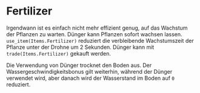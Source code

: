 # Fertilizer
Irgendwann ist es einfach nicht mehr effizient genug, auf das Wachstum der Pflanzen zu warten.
Dünger kann Pflanzen sofort wachsen lassen. `use_item(Items.Fertilizer)` reduziert die verbleibende Wachstumszeit der Pflanze unter der Drohne um 2 Sekunden.
Dünger kann mit `trade(Items.Fertilizer)` gekauft werden.

Die Verwendung von Dünger trocknet den Boden aus. Der Wassergeschwindigkeitsbonus gilt weiterhin, während der Dünger verwendet wird, aber danach wird der Wasserstand im Boden auf `0` reduziert.


